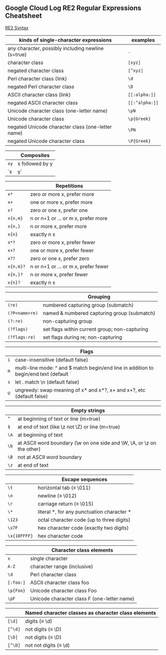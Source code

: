 ## Google Cloud Log RE2 Regular Expressions Cheatsheet
[RE2 Syntax](https://github.com/google/re2/wiki/Syntax)

| kinds of single-character expressions | examples |
|---|---|
| any character, possibly including newline (s=true) | `.` |
| character class | `[xyz]` |
| negated character class | `[^xyz]` |
| Perl character class (link) | `\d` |
| negated Perl character class | `\D` |
| ASCII character class (link) | `[[:alpha:]]` |
| negated ASCII character class | `[[:^alpha:]]` |
| Unicode character class (one-letter name) | `\pN` |
| Unicode character class | `\p{Greek}` |
| negated Unicode character class (one-letter name) | `\PN` |
| negated Unicode character class | `\P{Greek}` |

| | Composites |
|---|---|
| `xy` | x followed by y |
| `x|y` | x or y (prefer x) |

| | Repetitions |
|---|---|
| `x*` | zero or more x, prefer more |
| `x+` | one or more x, prefer more |
| `x?` | zero or one x, prefer one |
| `x{n,m}` | n or n+1 or ... or m x, prefer more |
| `x{n,}` | n or more x, prefer more |
| `x{n}` | exactly n x |
| `x*?` | zero or more x, prefer fewer |
| `x+?` | one or more x, prefer fewer |
| `x??` | zero or one x, prefer zero |
| `x{n,m}?` | n or n+1 or ... or m x, prefer fewer |
| `x{n,}?` | n or more x, prefer fewer |
| `x{n}?` | exactly n x |

| | Grouping |
|---|---|
| `(re)` | numbered capturing group (submatch) |
| `(?P<name>re)` | named & numbered capturing group (submatch) |
| `(?:re)` | non-capturing group |
| `(?flags)` | set flags within current group; non-capturing |
| `(?flags:re)` | set flags during re; non-capturing |

| | Flags |
|---|---|
| `i` | case-insensitive (default false) |
| `m` | multi-line mode: ^ and $ match begin/end line in addition to begin/end text (default ` |false) |
| `s` | let . match \n (default false) |
| `U` | ungreedy: swap meaning of x* and x*?, x+ and x+?, etc (default false) |

| | Empty strings |
|---|---|
| `^` | at beginning of text or line (m=true) |
| `$` | at end of text (like \z not \Z) or line (m=true) |
| `\A` | at beginning of text |
| `\b` | at ASCII word boundary (\w on one side and \W, \A, or \z on the other) |
| `\B` | not at ASCII word boundary |
| `\z` | at end of text |

| | Escape sequences |
|---|---|
| `\t` | horizontal tab (≡ \011) |
| `\n` | newline (≡ \012) |
| `\r` | carriage return (≡ \015) |
| `\*` | literal *, for any punctuation character * |
| `\123` | octal character code (up to three digits) |
| `\x7F` | hex character code (exactly two digits) |
| `\x{10FFFF}` | hex character code |

| | Character class elements |
|---|---|
| `x` | single character |
| `A-Z` | character range (inclusive) |
| `\d` | Perl character class |
| `[:foo:]` | ASCII character class foo |
| `\p{Foo}` | Unicode character class Foo |
| `\pF` | Unicode character class F (one-letter name) |

| | Named character classes as character class elements |
|---|---|
| `[\d]` | digits (≡ \d) |
| `[^\d]` | not digits (≡ \D) |
| `[\D]` | not digits (≡ \D) |
| `[^\D]` | not not digits (≡ \d) |